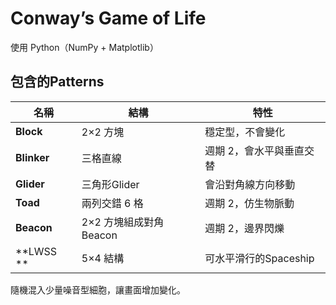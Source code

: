 # Conway’s Game of Life

使用 Python（NumPy + Matplotlib）

## 包含的Patterns
| 名稱 | 結構 | 特性 |
|------|------|------|
| **Block** | 2×2 方塊 | 穩定型，不會變化 |
| **Blinker** | 三格直線 | 週期 2，會水平與垂直交替 |
| **Glider** | 三角形Glider | 會沿對角線方向移動 |
| **Toad** | 兩列交錯 6 格 | 週期 2，仿生物脈動 |
| **Beacon** | 2×2 方塊組成對角Beacon | 週期 2，邊界閃爍 |
| **LWSS ** | 5×4 結構 | 可水平滑行的Spaceship |

隨機混入少量噪音型細胞，讓畫面增加變化。
